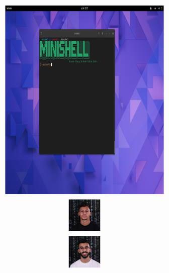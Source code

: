 <p align="center" >
<img src ="https://github.com/oussamaettaqui/Minishell/blob/main/pictures/run-minishell.png"  width='900px' height='600px'>
</p>
<p align="center">
  <img src ="https://github.com/oussamaettaqui/Minishell/blob/main/pictures/bchokri.jpeg" width='100px' height='100px'>
</p>
<p align="center">
  <img src ="https://github.com/oussamaettaqui/Minishell/blob/main/pictures/oettaqui.jpeg" width='100px' height='100px'>
</p>
